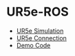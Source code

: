 # UR5e-ROS

- [UR5e Simulation](./ur5e-simulation.md)
- [UR5e Connection](./ur5e-connection.md)
- [Demo Code](./demo-code.md)
